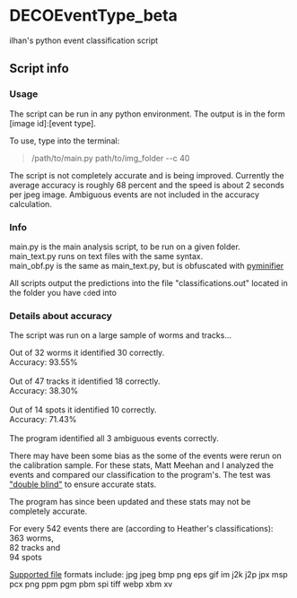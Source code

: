 # DECOEventType_beta
ilhan's python event classification script

## Script info

### Usage

The script can be run in any python environment. The output is in the form [image id]:[event type].

To use, type into the terminal:
> /path/to/main.py path/to/img_folder --c 40

The script is not completely accurate and is being improved. Currently the average accuracy is roughly 68 percent and the speed is about 2 seconds per jpeg image. Ambiguous events are not included in the accuracy calculation.

### Info

main.py is the main analysis script, to be run on a given folder.<br>
main_text.py runs on text files with the same syntax.<br>
main_obf.py is the same as main_text.py, but is obfuscated with [pyminifier](https://github.com/liftoff/pyminifier)<br>

All scripts output the predictions into the file "classifications.out" located in the folder you have `cd`ed into

### Details about accuracy

The script was run on a large sample of worms and tracks...

Out of 32 worms it identified 30 correctly.<br>
Accuracy: 93.55%<br>
<br>
Out of 47 tracks it identified 18 correctly.<br>
Accuracy: 38.30%<br>
<br>
Out of 14 spots it identified 10 correctly.<br>
Accuracy: 71.43%<br>
<br>
The program identified all 3 ambiguous events correctly.<br>

There may have been some bias as the some of the events were rerun on the calibration sample. For these stats, Matt Meehan and I analyzed the events and compared our classification to the program's. The test was ["double blind"](https://explorable.com/double-blind-experiment) to ensure accurate stats.

The program has since been updated and these stats may not be completely accurate.

For every 542 events there are (according to Heather's classifications):<br>
363 worms,<br>
82 tracks and<br>
94 spots

[Supported file](http://pillow.readthedocs.org/en/latest/handbook/image-file-formats.html) formats include: jpg jpeg bmp png eps gif im j2k j2p jpx msp pcx png ppm pgm pbm spi tiff webp xbm xv
